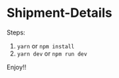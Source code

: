 # Shipment-Details

Steps:

1) <code>yarn</code> or <code>npm install</code>
2) <code>yarn dev</code> or  <code>npm run dev</code>

Enjoy!!

